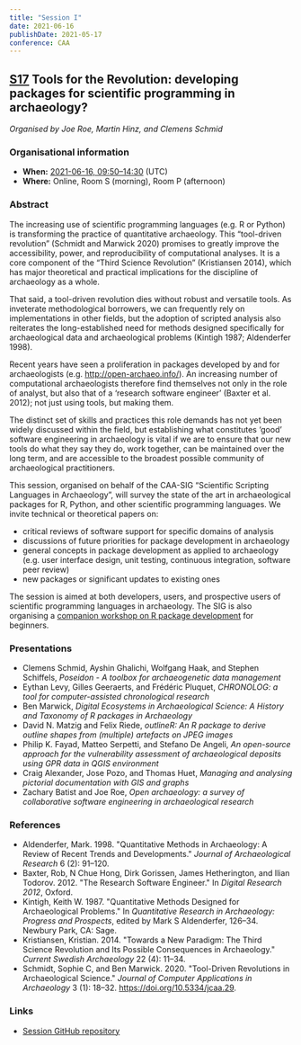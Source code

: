 ```yaml
---
title: "Session I"
date: 2021-06-16
publishDate: 2021-05-17
conference: CAA
---
```


## [S17](https://2021.caaconference.org/sessions/#17) Tools for the Revolution: developing packages for scientific programming in archaeology?

*Organised by Joe Roe, Martin Hinz, and Clemens Schmid*

### Organisational information

* **When:** [2021-06-16, 09:50–14:30](https://2021.caaconference.org/programme/) (UTC)
* **Where:** Online, Room S (morning), Room P (afternoon)

### Abstract

The increasing use of scientific programming languages (e.g. R or Python) is transforming the practice of quantitative archaeology. This “tool-driven revolution” (Schmidt and Marwick 2020) promises to greatly improve the accessibility, power, and reproducibility of computational analyses. It is a core component of the “Third Science Revolution” (Kristiansen 2014), which has major theoretical and practical implications for the discipline of archaeology as a whole.

That said, a tool-driven revolution dies without robust and versatile tools.
As inveterate methodological borrowers, we can frequently rely on implementations in other fields, but the adoption of scripted analysis also reiterates the long-established need for methods designed specifically for archaeological data and archaeological problems (Kintigh 1987; Aldenderfer 1998).

Recent years have seen a proliferation in packages developed by and for archaeologists (e.g. http://open-archaeo.info/). An increasing number of computational archaeologists therefore find themselves not only in the role of analyst, but also that of a ‘research software engineer’ (Baxter et al. 2012); not just using tools, but making them.

The distinct set of skills and practices this role demands has not yet been widely discussed within the field, but establishing what constitutes ‘good’ software engineering in archaeology is vital if we are to ensure that our new tools do what they say they do, work together, can be maintained over the long term, and are accessible to the broadest possible community of archaeological practitioners.

This session, organised on behalf of the CAA-SIG “Scientific Scripting Languages in Archaeology”, will survey the state of the art in archaeological packages for R, Python, and other scientific programming languages.
We invite technical or theoretical papers on:

- critical reviews of software support for specific domains of analysis
- discussions of future priorities for package development in archaeology
- general concepts in package development as applied to archaeology (e.g. user interface design, unit testing, continuous integration, software peer review)
- new packages or significant updates to existing ones

The session is aimed at both developers, users, and prospective users of scientific programming languages in archaeology. The SIG is also organising a [companion workshop on R package development](/sessions/workshopi/) for beginners.

### Presentations

* Clemens Schmid, Ayshin Ghalichi, Wolfgang Haak, and Stephen Schiffels, *Poseidon - A toolbox for archaeogenetic data management*
* Eythan Levy, Gilles Geeraerts, and Frédéric Pluquet, *CHRONOLOG: a tool for computer-assisted chronological research*
* Ben Marwick, *Digital Ecosystems in Archaeological Science: A History and Taxonomy of R packages in Archaeology*
* David N. Matzig and Felix Riede, *outlineR: An R package to derive outline shapes from (multiple) artefacts on JPEG images*
* Philip K. Fayad, Matteo Serpetti, and Stefano De Angeli, *An open-source approach for the vulnerability assessment of archaeological deposits using GPR data in QGIS environment*
* Craig Alexander, Jose Pozo, and Thomas Huet, *Managing and analysing pictorial documentation with GIS and graphs*
* Zachary Batist and Joe Roe, *Open archaeology: a survey of collaborative software engineering in archaeological research*

### References

* Aldenderfer, Mark. 1998. "Quantitative Methods in Archaeology: A Review of Recent Trends and Developments." *Journal of Archaeological Research* 6 (2): 91–120.
* Baxter, Rob, N Chue Hong, Dirk Gorissen, James Hetherington, and Ilian Todorov. 2012. "The Research Software Engineer." In *Digital Research 2012*, Oxford.
* Kintigh, Keith W. 1987. "Quantitative Methods Designed for Archaeological Problems." In *Quantitative Research in Archaeology: Progress and Prospects*, edited by Mark S Aldenderfer, 126–34. Newbury Park, CA: Sage.
* Kristiansen, Kristian. 2014. "Towards a New Paradigm: The Third Science Revolution and Its Possible Consequences in Archaeology." *Current Swedish Archaeology* 22 (4): 11–34.
* Schmidt, Sophie C, and Ben Marwick. 2020. "Tool-Driven Revolutions in Archaeological Science." *Journal of Computer Applications in Archaeology* 3 (1): 18–32. https://doi.org/10.5334/jcaa.29.

### Links

* [Session GitHub repository](https://github.com/sslarch/caa2021_packages)
